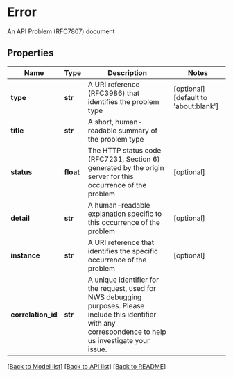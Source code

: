 # Error

An API Problem (RFC7807) document
## Properties
Name | Type | Description | Notes
------------ | ------------- | ------------- | -------------
**type** | **str** | A URI reference (RFC3986) that identifies the problem type | [optional] [default to 'about:blank']
**title** | **str** | A short, human-readable summary of the problem type | 
**status** | **float** | The HTTP status code (RFC7231, Section 6) generated by the origin server for this occurrence of the problem | [optional] 
**detail** | **str** | A human-readable explanation specific to this occurrence of the problem | [optional] 
**instance** | **str** | A URI reference that identifies the specific occurrence of the problem | [optional] 
**correlation_id** | **str** | A unique identifier for the request, used for NWS debugging purposes. Please include this identifier with any correspondence to help us investigate your issue. | 

[[Back to Model list]](../README.md#documentation-for-models) [[Back to API list]](../README.md#documentation-for-api-endpoints) [[Back to README]](../README.md)


